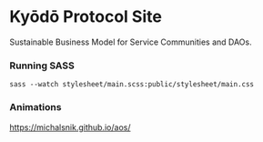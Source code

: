 # Kyōdō Protocol Site

Sustainable Business Model for Service Communities and DAOs.

### Running SASS

```
sass --watch stylesheet/main.scss:public/stylesheet/main.css
```

### Animations

https://michalsnik.github.io/aos/

